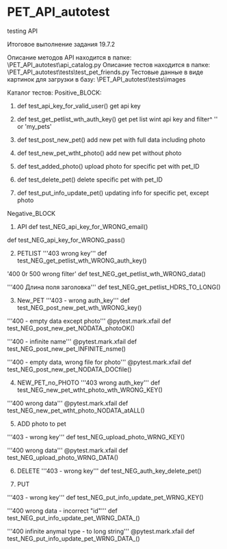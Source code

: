 # PET_API_autotest
testing API

Итоговое выполнение задания 19.7.2

Описание методов API находится в папке: \PET_API_autotest\api_catalog.py
Описание тестов находится в папке: \PET_API_autotest\tests\test_pet_friends.py
Тестовые данные в виде картинок для загрузки в базу: \PET_API_autotest\tests\images

Каталог тестов:
Positive_BLOCK:

1. def test_api_key_for_valid_user()
  get api key

3. def test_get_petlist_wth_auth_key()
  get pet list wint api key and filter^ '' or 'my_pets'

4. def test_post_new_pet()
  add new pet with full data including photo

6. def test_new_pet_wtht_photo()
  add new pet without photo

8. def test_added_photo()
  upload photo for specific pet with pet_ID

10. def test_delete_pet()
  delete specific pet with pet_ID

12. def test_put_info_update_pet()
  updating info for specific pet, except photo

Negative_BLOCK

1. API
  def test_NEG_api_key_for_WRONG_email()
  
  def test_NEG_api_key_for_WRONG_pass()


2. PETLIST
  '''403 wrong key'''
  def test_NEG_get_petlist_wth_WRONG_auth_key()
  
  '400 0r 500 wrong filter'
  def test_NEG_get_petlist_wth_WRONG_data()
  
  '''400 Длина поля заголовка'''
  def test_NEG_get_petlist_HDRS_TO_LONG()


3. New_PET
  '''403 - wrong auth_key'''
  def test_NEG_post_new_pet_wth_WRONG_key()
      
  '''400 - empty data except photo'''
  @pytest.mark.xfail
  def test_NEG_post_new_pet_NODATA_photoOK()
  
  '''400 - infinite name'''
  @pytest.mark.xfail
  def test_NEG_post_new_pet_INFINITE_nsme()
  
  '''400 - empty data, wrong file for photo'''
  @pytest.mark.xfail
  def test_NEG_post_new_pet_NODATA_DOCfile()

4. NEW_PET_no_PHOTO
  '''403 wrong auth_key'''
  def test_NEG_new_pet_wtht_photo_wth_WRONG_KEY()
  
  '''400 wrong data'''
  @pytest.mark.xfail
  def test_NEG_new_pet_wtht_photo_NODATA_atALL()

5. ADD photo to pet

  '''403 - wrong key'''
  def test_NEG_upload_photo_WRNG_KEY()
  
  '''400 wrong data'''
  @pytest.mark.xfail
  def test_NEG_upload_photo_WRNG_DATA()

6. DELETE
  '''403 - wrong key'''
  def test_NEG_auth_key_delete_pet()

7. PUT

  '''403 - wrong key'''
  def test_NEG_put_info_update_pet_WRNG_KEY()
  
  '''400 wrong data - incorrect "id"'''
  def test_NEG_put_info_update_pet_WRNG_DATA_()
  
  '''400 infinite anymal type - to long string'''
  @pytest.mark.xfail
  def test_NEG_put_info_update_pet_WRNG_DATA_()

